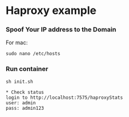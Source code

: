 # Haproxy example

### Spoof Your IP address to the Domain

For mac:
```
sudo nano /etc/hosts
```

### Run container

```
sh init.sh

* Check status
login to http://localhost:7575/haproxyStats
user: admin
pass: admin123
``` 
